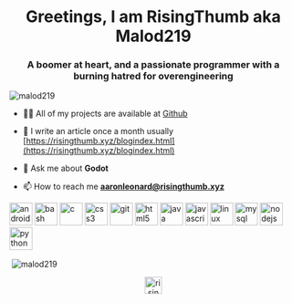 <h1 align="center">Greetings, I am RisingThumb aka Malod219</h1>
<h3 align="center">A boomer at heart, and a passionate programmer with a burning hatred for overengineering</h3>

<p align="left"> <img src="https://komarev.com/ghpvc/?username=malod219" alt="malod219" /> </p>

- 👨‍💻 All of my projects are available at [Github](Github)

- 📝 I write an article once a month usually [https://risingthumb.xyz/blogindex.html](https://risingthumb.xyz/blogindex.html)

- 💬 Ask me about **Godot**

- 📫 How to reach me **aaronleonard@risingthumb.xyz**

<p align="left"><img src="https://devicons.github.io/devicon/devicon.git/icons/android/android-original-wordmark.svg" alt="android" width="40" height="40"/> <img src="https://www.vectorlogo.zone/logos/gnu_bash/gnu_bash-icon.svg" alt="bash" width="40" height="40"/> <img src="https://devicons.github.io/devicon/devicon.git/icons/c/c-original.svg" alt="c" width="40" height="40"/> <img src="https://devicons.github.io/devicon/devicon.git/icons/css3/css3-original-wordmark.svg" alt="css3" width="40" height="40"/> <img src="https://www.vectorlogo.zone/logos/git-scm/git-scm-icon.svg" alt="git" width="40" height="40"/> <img src="https://devicons.github.io/devicon/devicon.git/icons/html5/html5-original-wordmark.svg" alt="html5" width="40" height="40"/> <img src="https://devicons.github.io/devicon/devicon.git/icons/java/java-original-wordmark.svg" alt="java" width="40" height="40"/> <img src="https://devicons.github.io/devicon/devicon.git/icons/javascript/javascript-original.svg" alt="javascript" width="40" height="40"/> <img src="https://devicons.github.io/devicon/devicon.git/icons/linux/linux-original.svg" alt="linux" width="40" height="40"/> <img src="https://devicons.github.io/devicon/devicon.git/icons/mysql/mysql-original-wordmark.svg" alt="mysql" width="40" height="40"/> <img src="https://devicons.github.io/devicon/devicon.git/icons/nodejs/nodejs-original-wordmark.svg" alt="nodejs" width="40" height="40"/> <img src="https://devicons.github.io/devicon/devicon.git/icons/python/python-original.svg" alt="python" width="40" height="40"/></p><p>&nbsp;<img align="center" src="https://github-readme-stats.vercel.app/api?username=malod219&show_icons=true" alt="malod219" /></p>

<p align="center">
<a href="https://www.youtube.com/c/risingthumb" target="blank"><img align="center" src="https://cdn.jsdelivr.net/npm/simple-icons@3.0.1/icons/youtube.svg" alt="risingthumb" height="30" width="30" /></a>
</p>
